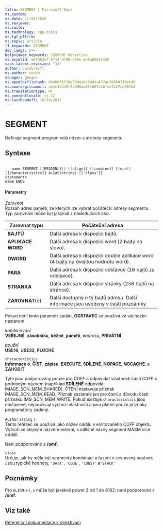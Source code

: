 ```yaml
---
title: SEGMENT | Microsoft Docs
ms.custom: 
ms.date: 11/04/2016
ms.reviewer: 
ms.suite: 
ms.technology: cpp-tools
ms.tgt_pltfrm: 
ms.topic: article
f1_keywords: SEGMENT
dev_langs: C++
helpviewer_keywords: SEGMENT directive
ms.assetid: e6f68367-6714-4f06-a79c-edfa88014430
caps.latest.revision: "11"
author: corob-msft
ms.author: corob
manager: ghogen
ms.openlocfilehash: 8648005f26e334ae8d184aa437aef68b0318eed6
ms.sourcegitcommit: ebec1d449f2bd98aa851667c2bfeb7e27ce657b2
ms.translationtype: MT
ms.contentlocale: cs-CZ
ms.lasthandoff: 10/24/2017
---
```

# <a name="segment"></a>SEGMENT
Definuje segment program volá *název* s atributy segmentu  
  
## <a name="syntax"></a>Syntaxe  
  
```  
  
   name SEGMENT [[READONLY]] [[align]] [[combine]] [[use]] [[characteristics]] ALIAS(string) [['class']]  
statements  
name ENDS  
```  
  
#### <a name="parameters"></a>Parametry  
 *Zarovnat*  
 Rozsah adres paměti, ze kterých lze vybrat počáteční adresy segmentu. Typ zarovnání může být jakýkoli z následujících akcí:  
  
|Zarovnat typu|Počáteční adresa|  
|----------------|----------------------|  
|**BAJTŮ**|Další adresa k dispozici bajtů.|  
|**APLIKACE WORD**|Další adresa k dispozici word (2 bajty na slovo).|  
|**DWORD**|Další adresa k dispozici double aplikace word (4 bajty na dvojitou hodnotu word).|  
|**PARA**|Další adresa k dispozici odstavce (16 bajtů za odstavce).|  
|**STRÁNKA**|Další adresa k dispozici stránky (256 bajtů na stránce).|  
|**ZAROVNAT**(*n*)|Další dostupný  *n* tý bajtů adresu. Další informace jsou uvedeny v části poznámky.|  
  
 Pokud není tento parametr zadán, **ODSTAVEC** se používá ve výchozím nastavení.  
  
 *kombinování*  
 **VEŘEJNÉ**, **zásobníku**, **běžné**, **paměti**, **v***adresu*, **PRIVÁTNÍ**  
  
 *použití*  
 **USE16**, **USE32**, **PLOCHÉ**  
  
 `characteristics`  
 **Informace o**, **ČÍST**, **zápisu**, **EXECUTE**, **SDÍLENÉ**, **NOPAGE**, **NOCACHE**, a **ZAHODIT**  
  
 Tyto jsou podporovány pouze pro COFF a odpovídat vlastností části COFF s podobným názvem (například **SDÍLENÉ** odpovídá IMAGE_SCN_MEM_SHARED). ČTENÍ nastavuje příznak IMAGE_SCN_MEM_READ. Příznak zastaralé jen pro čtení z důvodu části příznaku IMG_SCN_MEM_WRITE. Pokud existuje `characteristics` jsou nastavené, nepoužívají výchozí vlastnosti a jsou platné pouze příznaky programátory zadaný.  
  
 `ALIAS(` `string` `)`  
 Tento řetězec se používá jako název oddílu v emitovaného COFF objektu.  Vytvoří se stejným názvem externí, s odlišné názvy segment MASM více oddílů.  
  
 Není podporováno s **/omf**.  
  
 `class`  
 Určuje, jak by měla být segmenty kombinaci a řazení v sestavený souboru. Jsou typické hodnoty, `'DATA'`, `'CODE'`, `'CONST'` a`'STACK'`  
  
## <a name="remarks"></a>Poznámky  
 Pro `ALIGN(n)`, `n` může být jakékoli power 2 od 1 do 8192; není podporován s **/omf**.  
  
## <a name="see-also"></a>Viz také  
 [Referenční dokumentace k direktivám](../../assembler/masm/directives-reference.md)